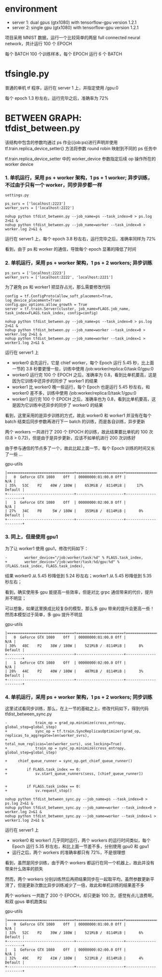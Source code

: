 
environment
=============
- server 1: dual gpus (gtx1080) with tensorflow-gpu version 1.2.1
- server 2: single gpu (gtx1080) with tensorflow-gpu version 1.2.1

项目采用 MNIST 数据，运行一个比较简单的两层 full connected neural network，共计运行 100 个 EPOCH

每个 BATCH 100 个训练样本，每个 EPOCH 运行 6 个 BATCH

tfsingle.py
=============
普通的单机 tf 程序，运行在 server 1 上，并指定使用 /gpu:0

每个 epoch 1.3 秒左右，运行完毕之后，准确率为 72%

BETWEEN GRAPH: tfdist_between.py
==================================

该结构中包含的参数均通过 ps 作业(/job:ps)进行声明并使用tf.train.replica_device_setter() 方法将参数 round robin 映射到不同的 ps 任务中

tf.train.replica_device_setter 中的 worker_device 参数指定后续 op 操作所在的 worker device

### 1. 单机运行，采用 ps + worker 架构，1 ps + 1 worker; 异步训练，不过由于只有一个 worker，同步异步都一样

```
settings.py

ps_svrs = ['localhost:2223']
worker_svrs = ['localhost:2222']
```

```
nohup python tfdist_between.py --job_name=ps --task_index=0 > ps.log 2>&1 &
nohup python tfdist_between.py --job_name=worker --task_index=0 > worker.log 2>&1 &
```

运行在 server1 上，每个 epoch 3.8 秒左右，运行完毕之后，准确率同样为 72%

看到，由于 ps 和 worker 的通信，导致每个 epoch 显著的降低了时间

### 2. 单机运行，采用 ps + worker 架构，1 ps + 2 workers; 异步训练

```
ps_svrs = ['localhost:2223']
worker_svrs = ['localhost:2222', 'localhost:2221']
```

为了避免 ps 和 worker1 把显存占光，那么需要修改代码

```
config = tf.ConfigProto(allow_soft_placement=True, log_device_placement=True)
config.gpu_options.allow_growth = True
server = tf.train.Server(cluster, job_name=FLAGS.job_name, task_index=FLAGS.task_index, config=config)
```

```
nohup python tfdist_between.py --job_name=ps --task_index=0 > ps.log 2>&1 &
nohup python tfdist_between.py --job_name=worker --task_index=0 > worker.log 2>&1 &
nohup python tfdist_between.py --job_name=worker --task_index=1 > worker1.log 2>&1 &
```

运行在 server1 上

- worker0 会先运行，它是 chief worker，每个 Epoch 运行 5.45 秒，比上面一节的 3.8 秒要更慢一些，训练中使用 /job:worker/replica:0/task:0/gpu:0
- worker0 运行完 100 个 EPOCH 之后，准确率为 0.8，看到比单机要高，这是因为它训练中还异步的同步了 worker1 的结果
- worker1 比 worker0 晚一些运行，每个 Epoch 也是运行 5.45 秒左右，和 worker0 差不多，训练中使用 /job:worker/replica:0/task:1/gpu:0
- worker1 运行完 100 个 EPOCH 之后，准确率也为 0.8，看到比单机要高，这是因为它训练中还异步的同步了 worker0 的结果

看到，这里采用的是异步训练的方式，故此 worker0 和 worker1 并没有在每个 batch 结束后同步参数再进行下一 batch 的训练，而是各自训练，异步更新

两个 workers 一共进行了 200 个 EPOCH 的训练，故此结果要比单机的 100 次 (0.8 > 0.72)，但是由于是异步更新，应该不如单机进行 200 次训练好

由于参与通信的节点多了一个，故此比起上面一节，每个 Epoch 训练的时间又长了一些  ...

gpu-utils

```
|===============================+======================+======================|
|   0  GeForce GTX 1080    Off  | 00000000:01:00.0 Off |                  N/A |
| 35%   53C    P2    40W / 180W |    653MiB /  8114MiB |     17%      Default |
+-------------------------------+----------------------+----------------------+
|   1  GeForce GTX 1080    Off  | 00000000:02:00.0 Off |                  N/A |
| 27%   34C    P8     5W / 180W |    355MiB /  8114MiB |      0%      Default |
+-------------------------------+----------------------+----------------------+
```

### 3. 同上，但是使用 gpu1

为了让 worker1 使用 gpu1，修改代码如下：

```
-        worker_device="/job:worker/task:%d" % FLAGS.task_index,
+        worker_device="/job:worker/task:%d/gpu:%d" % (FLAGS.task_index, FLAGS.task_index),
```

结果 worker0 从 5.45 秒降低到 5.24 秒左右；worker1 从 5.45 秒降低到 5.35 秒左右；

看到，确实使用多 gpu 能提高一些效率，但是对比 grpc 通信带来的代价，提升并不明显；

可以想象，如果这里换成比较复杂的模型，那么多 gpu 带来的提升会更高一些！然而本模型过于简单，多 gpu 提升不明显

gpu-utils

```
|===============================+======================+======================|
|   0  GeForce GTX 1080    Off  | 00000000:01:00.0 Off |                  N/A |
| 30%   48C    P2    38W / 180W |    521MiB /  8114MiB |      8%      Default |
+-------------------------------+----------------------+----------------------+
|   1  GeForce GTX 1080    Off  | 00000000:02:00.0 Off |                  N/A |
| 28%   44C    P2    40W / 180W |    487MiB /  8114MiB |      3%      Default |
+-------------------------------+----------------------+----------------------+
```

### 4. 单机运行，采用 ps + worker 架构，1 ps + 2 workers; 同步训练

这里试试看同步训练，那么，在上一节的基础之上，修改代码如下，得到代码 tfdist_between_sync.py

```
-             train_op = grad_op.minimize(cross_entropy, global_step=global_step)
+             sync_op = tf.train.SyncReplicasOptimizer(grad_op, replicas_to_aggregate=len(worker_svrs),
+                                                      total_num_replicas=len(worker_svrs), use_locking=True)
+             train_op = sync_op.minimize(cross_entropy, global_step=global_step)

+     chief_queue_runner = sync_op.get_chief_queue_runner()

+         if FLAGS.task_index == 0:
+             sv.start_queue_runners(sess, [chief_queue_runner])


+         if FLAGS.task_index == 0:
+             sv.request_stop()
```

```
nohup python tfdist_between_sync.py --job_name=ps --task_index=0 > ps.log 2>&1 &
nohup python tfdist_between_sync.py --job_name=worker --task_index=0 > worker.log 2>&1 &
nohup python tfdist_between_sync.py --job_name=worker --task_index=1 > worker1.log 2>&1 &
```

运行在 server1 上

- worker0 和 worker1 几乎同时运行，两个 workers 的运行时间类似，每个 Epoch 运行 5.35 秒左右，和比上面一节差不多，分别使用 gpu0 和 gpu1
- 运行之后，两个 workers 的准确率都只有 72%，不是很理想

看到，虽然是同步训练，由于两个 workers 都运行在同一个机器上，故此并没有带来什么效率的损失

然而，两个 workers 分别训练然后再把结果同步在一起取平均，虽然参数更新平滑了，但是更新次数比异步训练减少了一倍，故此和单机训练的结果差不多

两个 workers 一共跑了 200 个 EPOCH，却只更新 100 次，感觉有点儿浪费啊，和双 gpus 单机跑类似

gpu-utils

```
|===============================+======================+======================|
|   0  GeForce GTX 1080    Off  | 00000000:01:00.0 Off |                  N/A |
| 33%   52C    P2    39W / 180W |    521MiB /  8114MiB |      6%      Default |
+-------------------------------+----------------------+----------------------+
|   1  GeForce GTX 1080    Off  | 00000000:02:00.0 Off |                  N/A |
| 32%   49C    P2    41W / 180W |    521MiB /  8114MiB |      4%      Default |
+-------------------------------+----------------------+----------------------+
```
